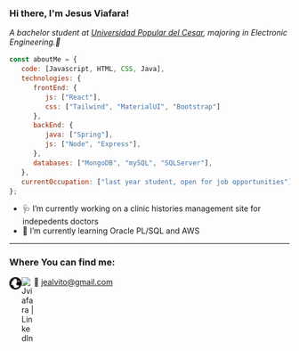 ### Hi there, I'm Jesus Viafara!

<p><em>A bachelor student at <a href="https://hogent.be">Universidad Popular del Cesar</a>, majoring in Electronic Engineering.📡</br>
</em></p>


```javascript
const aboutMe = {
   code: [Javascript, HTML, CSS, Java],
   technologies: {
      frontEnd: {
         js: ["React"],
         css: ["Tailwind", "MaterialUI", "Bootstrap"]
      },
      backEnd: {
         java: ["Spring"],
         js: ["Node", "Express"],
      },
      databases: ["MongoDB", "mySQL", "SQLServer"],
   },
   currentOccupation: ["last year student, open for job opportunities"],
};
```

- 🩺 I’m currently working on a clinic histories management site for indepedents doctors 
- 🌱 I’m currently learning Oracle PL/SQL and AWS

---
### Where You can find me:

[<img align="left" alt="Jviafara" width="22px" src="https://raw.githubusercontent.com/iconic/open-iconic/master/svg/globe.svg" />][website]
[<img align="left" alt="Jviafara | LinkedIn" width="22px" src="https://cdn.jsdelivr.net/npm/simple-icons@v3/icons/linkedin.svg" />][linkedin]
📧 jealvito@gmail.com




[website]: https://jesusviafara.netlify.app/
[linkedin]: https://www.linkedin.com/in/sourav-dey/](https://www.linkedin.com/in/jes%C3%BAs-viafara-8019b8245/)https://www.linkedin.com/in/jes%C3%BAs-viafara-8019b8245/
